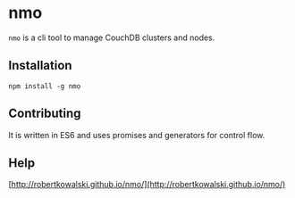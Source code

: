 # nmo

`nmo` is a cli tool to manage CouchDB clusters and nodes.

## Installation

```
npm install -g nmo
```

## Contributing

It is written in ES6 and uses promises and generators for control flow.

## Help

[http://robertkowalski.github.io/nmo/](http://robertkowalski.github.io/nmo/)
